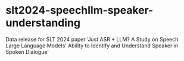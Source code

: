 # slt2024-speechllm-speaker-understanding

Data release for SLT 2024 paper 'Just ASR + LLM? A Study on Speech Large Language Models' Ability to Identify and Understand Speaker in Spoken Dialogue'
